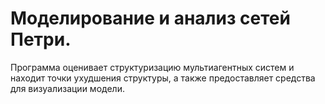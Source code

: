 # Моделирование и анализ сетей Петри.
Программа оценивает структуризацию мультиагентных систем и находит точки ухудшения структуры, а также предоставляет средства для визуализации модели.

